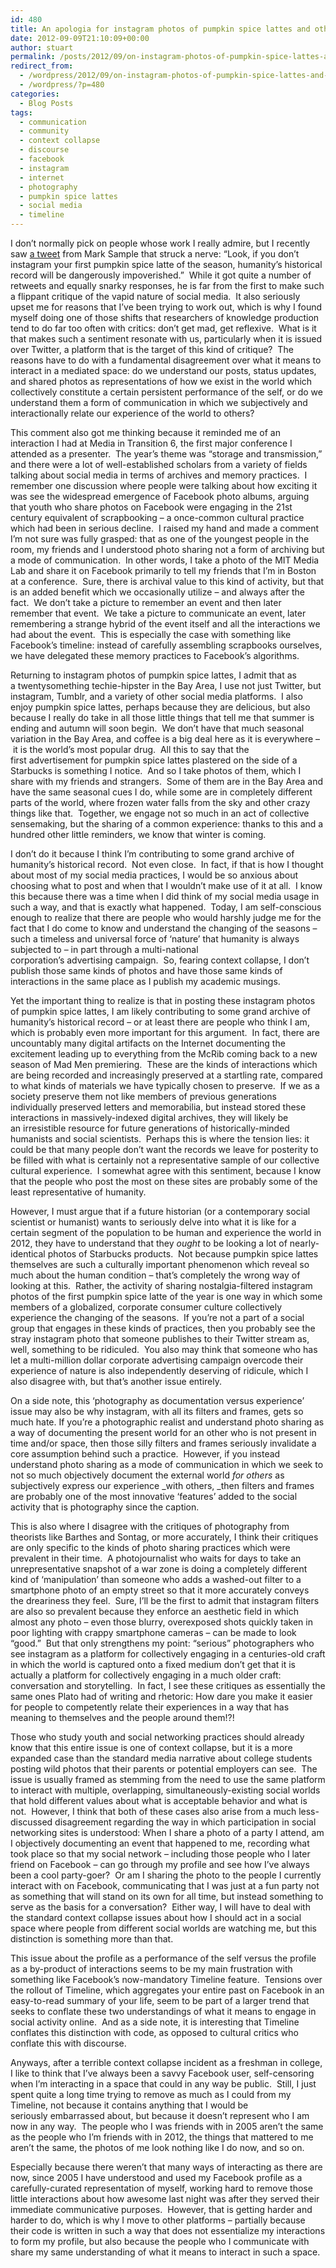 ```yaml
---
id: 480
title: An apologia for instagram photos of pumpkin spice lattes and other serious things
date: 2012-09-09T21:10:09+00:00
author: stuart
permalink: /posts/2012/09/on-instagram-photos-of-pumpkin-spice-lattes-and-other-serious-things// 
redirect_from:
  - /wordpress/2012/09/on-instagram-photos-of-pumpkin-spice-lattes-and-other-serious-things/
  - /wordpress/?p=480
categories:
  - Blog Posts
tags:
  - communication
  - community
  - context collapse
  - discourse
  - facebook
  - instagram
  - internet
  - photography
  - pumpkin spice lattes
  - social media
  - timeline
---
```


I don&#8217;t normally pick on people whose work I really admire, but I recently saw [a tweet](https://twitter.com/samplereality/status/244151842974609408) from Mark Sample that struck a nerve: &#8220;Look, if you don&#8217;t instagram your first pumpkin spice latte of the season, humanity&#8217;s historical record will be dangerously impoverished.&#8221;  While it got quite a number of retweets and equally snarky responses, he is far from the first to make such a flippant critique of the vapid nature of social media.  It also seriously upset me for reasons that I&#8217;ve been trying to work out, which is why I found myself doing one of those shifts that researchers of knowledge production tend to do far too often with critics: don&#8217;t get mad, get reflexive.  What is it that makes such a sentiment resonate with us, particularly when it is issued over Twitter, a platform that is the target of this kind of critique?  The reasons have to do with a fundamental disagreement over what it means to interact in a mediated space: do we understand our posts, status updates, and shared photos as representations of how we exist in the world which collectively constitute a certain persistent performance of the self, or do we understand them a form of communication in which we subjectively and interactionally relate our experience of the world to others?

<!--more-->

This comment also got me thinking because it reminded me of an interaction I had at Media in Transition 6, the first major conference I attended as a presenter.  The year&#8217;s theme was &#8220;storage and transmission,&#8221; and there were a lot of well-established scholars from a variety of fields talking about social media in terms of archives and memory practices.  I remember one discussion where people were talking about how exciting it was see the widespread emergence of Facebook photo albums, arguing that youth who share photos on Facebook were engaging in the 21st century equivalent of scrapbooking – a once-common cultural practice which had been in serious decline.  I raised my hand and made a comment I&#8217;m not sure was fully grasped: that as one of the youngest people in the room, my friends and I understood photo sharing not a form of archiving but a mode of communication.  In other words, I take a photo of the MIT Media Lab and share it on Facebook primarily to tell my friends that I&#8217;m in Boston at a conference.  Sure, there is archival value to this kind of activity, but that is an added benefit which we occasionally utilize – and always after the fact.  We don&#8217;t take a picture to remember an event and then later remember that event.  We take a picture to communicate an event, later remembering a strange hybrid of the event itself and all the interactions we had about the event.  This is especially the case with something like Facebook&#8217;s timeline: instead of carefully assembling scrapbooks ourselves, we have delegated these memory practices to Facebook&#8217;s algorithms.

Returning to instagram photos of pumpkin spice lattes, I admit that as a twentysomething techie-hipster in the Bay Area, I use not just Twitter, but instagram, Tumblr, and a variety of other social media platforms.  I also enjoy pumpkin spice lattes, perhaps because they are delicious, but also because I really do take in all those little things that tell me that summer is ending and autumn will soon begin.  We don&#8217;t have that much seasonal variation in the Bay Area, and coffee is a big deal here as it is everywhere – it is the world&#8217;s most popular drug.  All this to say that the first advertisement for pumpkin spice lattes plastered on the side of a Starbucks is something I notice.  And so I take photos of them, which I share with my friends and strangers.  Some of them are in the Bay Area and have the same seasonal cues I do, while some are in completely different parts of the world, where frozen water falls from the sky and other crazy things like that.  Together, we engage not so much in an act of collective sensemaking, but the sharing of a common experience: thanks to this and a hundred other little reminders, we know that winter is coming.

I don&#8217;t do it because I think I&#8217;m contributing to some grand archive of humanity&#8217;s historical record.  Not even close.  In fact, if that is how I thought about most of my social media practices, I would be so anxious about choosing what to post and when that I wouldn&#8217;t make use of it at all.  I know this because there was a time when I did think of my social media usage in such a way, and that is exactly what happened.  Today, I am self-conscious enough to realize that there are people who would harshly judge me for the fact that I do come to know and understand the changing of the seasons – such a timeless and universal force of &#8216;nature&#8217; that humanity is always subjected to – in part through a multi-national corporation&#8217;s advertising campaign.  So, fearing context collapse, I don&#8217;t publish those same kinds of photos and have those same kinds of interactions in the same place as I publish my academic musings.

Yet the important thing to realize is that in posting these instagram photos of pumpkin spice lattes, I am likely contributing to some grand archive of humanity&#8217;s historical record – or at least there are people who think I am, which is probably even more important for this argument.  In fact, there are uncountably many digital artifacts on the Internet documenting the excitement leading up to everything from the McRib coming back to a new season of Mad Men premiering.  These are the kinds of interactions which are being recorded and increasingly preserved at a startling rate, compared to what kinds of materials we have typically chosen to preserve.  If we as a society preserve them not like members of previous generations individually preserved letters and memorabilia, but instead stored these interactions in massively-indexed digital archives, they will likely be an irresistible resource for future generations of historically-minded humanists and social scientists.  Perhaps this is where the tension lies: it could be that many people don&#8217;t want the records we leave for posterity to be filled with what is certainly not a representative sample of our collective cultural experience.  I somewhat agree with this sentiment, because I know that the people who post the most on these sites are probably some of the least representative of humanity.

However, I must argue that if a future historian (or a contemporary social scientist or humanist) wants to seriously delve into what it is like for a certain segment of the population to be human and experience the world in 2012, they have to understand that they _ought_ to be looking a lot of nearly-identical photos of Starbucks products.  Not because pumpkin spice lattes themselves are such a culturally important phenomenon which reveal so much about the human condition – that&#8217;s completely the wrong way of looking at this.  Rather, the activity of sharing nostalgia-filtered instagram photos of the first pumpkin spice latte of the year is one way in which some members of a globalized, corporate consumer culture collectively experience the changing of the seasons.  If you&#8217;re not a part of a social group that engages in these kinds of practices, then you probably see the stray instagram photo that someone publishes to their Twitter stream as, well, something to be ridiculed.  You also may think that someone who has let a multi-million dollar corporate advertising campaign overcode their experience of nature is also independently deserving of ridicule, which I also disagree with, but that&#8217;s another issue entirely.

On a side note, this &#8216;photography as documentation versus experience&#8217; issue may also be why instagram, with all its filters and frames, gets so much hate. If you&#8217;re a photographic realist and understand photo sharing as a way of documenting the present world for an other who is not present in time and/or space, then those silly filters and frames seriously invalidate a core assumption behind such a practice.  However, if you instead understand photo sharing as a mode of communication in which we seek to not so much objectively document the external world _for others_ as subjectively express our experience _with others, _then filters and frames are probably one of the most innovative &#8216;features&#8217; added to the social activity that is photography since the caption.

This is also where I disagree with the critiques of photography from theorists like Barthes and Sontag, or more accurately, I think their critiques are only specific to the kinds of photo sharing practices which were prevalent in their time.  A photojournalist who waits for days to take an unrepresentative snapshot of a war zone is doing a completely different kind of &#8216;manipulation&#8217; than someone who adds a washed-out filter to a smartphone photo of an empty street so that it more accurately conveys the dreariness they feel.  Sure, I&#8217;ll be the first to admit that instagram filters are also so prevalent because they enforce an aesthetic field in which almost any photo – even those blurry, overexposed shots quickly taken in poor lighting with crappy smartphone cameras – can be made to look &#8220;good.&#8221;  But that only strengthens my point: &#8220;serious&#8221; photographers who see instagram as a platform for collectively engaging in a centuries-old craft in which the world is captured onto a fixed medium don&#8217;t get that it is actually a platform for collectively engaging in a much older craft: conversation and storytelling.  In fact, I see these critiques as essentially the same ones Plato had of writing and rhetoric: How dare you make it easier for people to competently relate their experiences in a way that has meaning to themselves and the people around them!?!

Those who study youth and social networking practices should already know that this entire issue is one of context collapse, but it is a more expanded case than the standard media narrative about college students posting wild photos that their parents or potential employers can see.  The issue is usually framed as stemming from the need to use the same platform to interact with multiple, overlapping, simultaneously-existing social worlds that hold different values about what is acceptable behavior and what is not.  However, I think that both of these cases also arise from a much less-discussed disagreement regarding the way in which participation in social networking sites is understood: When I share a photo of a party I attend, am I objectively documenting an event that happened to me, recording what took place so that my social network – including those people who I later friend on Facebook – can go through my profile and see how I&#8217;ve always been a cool party-goer?  Or am I sharing the photo to the people I currently interact with on Facebook, communicating that I was just at a fun party not as something that will stand on its own for all time, but instead something to serve as the basis for a conversation?  Either way, I will have to deal with the standard context collapse issues about how I should act in a social space where people from different social worlds are watching me, but this distinction is something more than that.

This issue about the profile as a performance of the self versus the profile as a by-product of interactions seems to be my main frustration with something like Facebook&#8217;s now-mandatory Timeline feature.  Tensions over the rollout of Timeline, which aggregates your entire past on Facebook in an easy-to-read summary of your life, seem to be part of a larger trend that seeks to conflate these two understandings of what it means to engage in social activity online.  And as a side note, it is interesting that Timeline conflates this distinction with code, as opposed to cultural critics who conflate this with discourse.

Anyways, after a terrible context collapse incident as a freshman in college, I like to think that I&#8217;ve always been a savvy Facebook user, self-censoring when I&#8217;m interacting in a space that could in any way be public.  Still, I just spent quite a long time trying to remove as much as I could from my Timeline, not because it contains anything that I would be seriously embarrassed about, but because it doesn&#8217;t represent who I am now in any way.  The people who I was friends with in 2005 aren&#8217;t the same as the people who I&#8217;m friends with in 2012, the things that mattered to me aren&#8217;t the same, the photos of me look nothing like I do now, and so on.

Especially because there weren&#8217;t that many ways of interacting as there are now, since 2005 I have understood and used my Facebook profile as a carefully-curated representation of myself, working hard to remove those little interactions about how awesome last night was after they served their immediate communicative purposes.  However, that is getting harder and harder to do, which is why I move to other platforms – partially because their code is written in such a way that does not essentialize my interactions to form my profile, but also because the people who I communicate with share my same understanding of what it means to interact in such a space.
